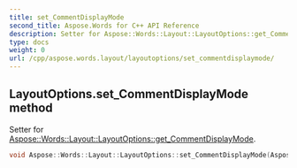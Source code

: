 ```yaml
---
title: set_CommentDisplayMode
second_title: Aspose.Words for C++ API Reference
description: Setter for Aspose::Words::Layout::LayoutOptions::get_CommentDisplayMode. 
type: docs
weight: 0
url: /cpp/aspose.words.layout/layoutoptions/set_commentdisplaymode/
---
```

## LayoutOptions.set_CommentDisplayMode method


Setter for [Aspose::Words::Layout::LayoutOptions::get_CommentDisplayMode](../get_commentdisplaymode/).

```cpp
void Aspose::Words::Layout::LayoutOptions::set_CommentDisplayMode(Aspose::Words::Layout::CommentDisplayMode value)
```

